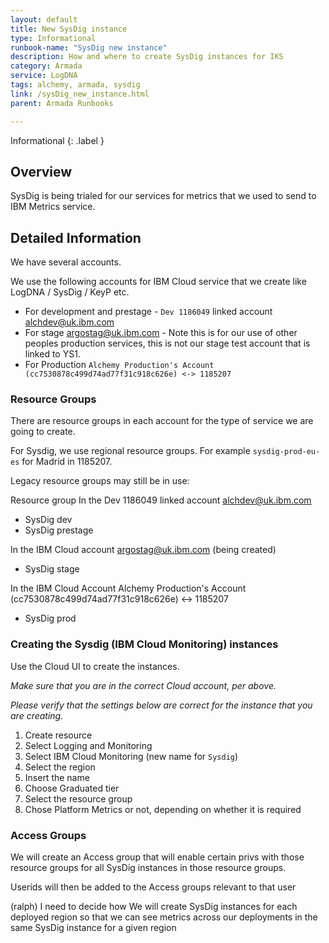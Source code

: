 ```yaml
---
layout: default
title: New SysDig instance
type: Informational
runbook-name: "SysDig new instance"
description: How and where to create SysDig instances for IKS
category: Armada
service: LogDNA
tags: alchemy, armada, sysdig
link: /sysDig_new_instance.html
parent: Armada Runbooks

---
```


Informational
{: .label }

## Overview

SysDig is being trialed for our services for metrics that we used to send to IBM Metrics service.

## Detailed Information

We have several accounts.

We use the following accounts for IBM Cloud service that we create like LogDNA / SysDig / KeyP etc.
- For development and prestage - `Dev 1186049` linked account alchdev@uk.ibm.com
- For stage argostag@uk.ibm.com - Note this is for our use of other peoples production services, this is not our stage test account that is linked to YS1.
- For Production `Alchemy Production's Account (cc7530878c499d74ad77f31c918c626e) <-> 1185207`

### Resource Groups
There are resource groups in each account for the type of service we are going to create.

For Sysdig, we use regional resource groups. For example `sysdig-prod-eu-es` for Madrid in 1185207.

Legacy resource groups may still be in use:

Resource group In the Dev 1186049 linked account alchdev@uk.ibm.com
- SysDig dev
- SysDig prestage

In the IBM Cloud account argostag@uk.ibm.com (being created)
- SysDig stage

In the IBM Cloud Account Alchemy Production's Account (cc7530878c499d74ad77f31c918c626e) <-> 1185207
- SysDig prod

### Creating the Sysdig (IBM Cloud Monitoring) instances

Use the Cloud UI to create the instances.

_Make sure that you are in the correct Cloud account, per above._

_Please verify that the settings below are correct for the instance that you are creating._

1. Create resource
1. Select Logging and Monitoring
1. Select IBM Cloud Monitoring (new name for `Sysdig`)
1. Select the region
1. Insert the name
1. Choose Graduated tier
1. Select the resource group
1. Chose Platform Metrics or not, depending on whether it is required

### Access Groups

We will create an Access group that will enable certain privs with those resource groups for all SysDig instances in those resource groups.

Userids will then be added to the Access groups relevant to that user

(ralph) I need to decide how We will create SysDig instances for each deployed region so that we can see metrics across our deployments in the same SysDig instance for a given region

